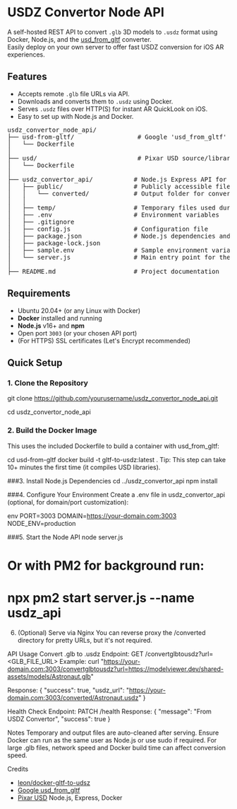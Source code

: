 # USDZ Convertor Node API

A self-hosted REST API to convert `.glb` 3D models to `.usdz` format using Docker, Node.js, and the [usd_from_gltf](https://github.com/google/usd_from_gltf) converter.  
Easily deploy on your own server to offer fast USDZ conversion for iOS AR experiences.



## Features

- Accepts remote `.glb` file URLs via API.
- Downloads and converts them to `.usdz` using Docker.
- Serves `.usdz` files over HTTP(S) for instant AR QuickLook on iOS.
- Easy to set up with Node.js and Docker.

<pre>
usdz_convertor_node_api/
├── usd-from-gltf/                 # Google 'usd_from_gltf' source and main Dockerfile for building
│   └── Dockerfile
│
├── usd/                           # Pixar USD source/libraries; may also contain its own Dockerfile
│   └── Dockerfile
│
├── usdz_convertor_api/           # Node.js Express API for conversion
│   ├── public/                   # Publicly accessible files
│   │   └── converted/            # Output folder for converted USDZ files
│   │
│   ├── temp/                     # Temporary files used during conversion (auto-deleted post-process)
│   ├── .env                      # Environment variables
│   ├── .gitignore
│   ├── config.js                 # Configuration file
│   ├── package.json              # Node.js dependencies and scripts
│   ├── package-lock.json
│   ├── sample.env                # Sample environment variable file
│   └── server.js                 # Main entry point for the Express API
│
├── README.md                     # Project documentation
</pre>


## Requirements

- Ubuntu 20.04+ (or any Linux with Docker)
- **Docker** installed and running
- **Node.js** v16+ and **npm**
- Open port `3003` (or your chosen API port)
- (For HTTPS) SSL certificates (Let's Encrypt recommended)


## Quick Setup
### 1. Clone the Repository
git clone https://github.com/yourusername/usdz_convertor_node_api.git

cd usdz_convertor_node_api

### 2. Build the Docker Image
This uses the included Dockerfile to build a container with usd_from_gltf:

cd usd-from-gltf
docker build -t gltf-to-usdz:latest .
Tip: This step can take 10+ minutes the first time (it compiles USD libraries).

###3. Install Node.js Dependencies
cd ../usdz_convertor_api
npm install

###4. Configure Your Environment
Create a .env file in usdz_convertor_api (optional, for domain/port customization):

env
PORT=3003
DOMAIN=https://your-domain.com:3003
NODE_ENV=production

###5. Start the Node API
node server.js
# Or with PM2 for background run:
# npx pm2 start server.js --name usdz_api


6. (Optional) Serve via Nginx
You can reverse proxy the /converted directory for pretty URLs, but it's not required.

API Usage
Convert .glb to .usdz
Endpoint:
GET /convertglbtousdz?url=<GLB_FILE_URL>
Example:
curl "https://your-domain.com:3003/convertglbtousdz?url=https://modelviewer.dev/shared-assets/models/Astronaut.glb"

Response:
{
  "success": true,
  "usdz_url": "https://your-domain.com:3003/converted/Astronaut.usdz"
}

Health Check
Endpoint:
PATCH /health
Response:
{
  "message": "From USDZ Convertor",
  "success": true
}

Notes
Temporary and output files are auto-cleaned after serving.
Ensure Docker can run as the same user as Node.js or use sudo if required.
For large .glb files, network speed and Docker build time can affect conversion speed.

Credits
- [leon/docker-gltf-to-udsz](https://github.com/leon/docker-gltf-to-udsz)
- [Google usd_from_gltf](https://github.com/google/usd_from_gltf)
- [Pixar USD](https://github.com/PixarAnimationStudios/USD)
Node.js, Express, Docker
